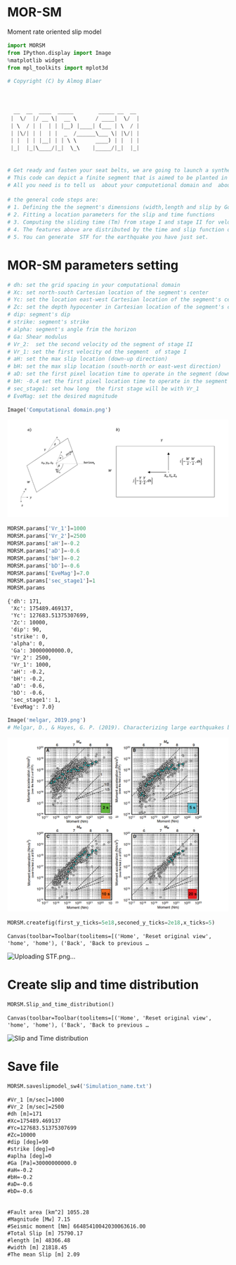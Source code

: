 # MOR-SM
Moment rate oriented slip model 
```python
import MORSM
from IPython.display import Image
%matplotlib widget
from mpl_toolkits import mplot3d
```


```python
# Copyright (C) by Almog Blaer 



  __  __  ____  _____        _____ __  __ 
 |  \/  |/ __ \|  __ \      / ____|  \/  |
 | \  / | |  | | |__) |____| (___ | \  / |
 | |\/| | |  | |  _  /______\___ \| |\/| |
 | |  | | |__| | | \ \      ____) | |  | |
 |_|  |_|\____/|_|  \_\    |_____/|_|  |_|
                                      
                                      
# Get ready and fasten your seat belts, we are going to launch a synthetic earthquake at any location you wish.
# This code can depict a finite segment that is aimed to be planted in SW4 software.
# All you need is to tell us  about your computetional domain and  about the segment's kinematic.

# the general code steps are:
# 1. Defining the the segment's dimensions (width,length and slip by Goda (2016) equations for desired magnitude
# 2. Fitting a location parameters for the slip and time functions
# 3. Computing the sliding time (Tm) from stage I and stage II for velocity I and velocity II respectively 
# 4. The features above are distributed by the time and slip function on each pixel on the segment
# 5. You can generate  STF for the earthquake you have just set. 
```


# MOR-SM parameters setting


```python
# dh: set the grid spacing in your computational domain
# Xc: set north-south Cartesian location of the segment's center
# Yc: set the location east-west Cartesian location of the segment's center
# Zc: set the depth hypocenter in Cartesian location of the segment's center
# dip: segment's dip
# strike: segment's strike
# alpha: segment's angle frim the horizon
# Ga: Shear modulus 
# Vr_2:  set the second velocity od the segment of stage II
# Vr_1: set the first velocity od the segment  of stage I
# aH: set the max slip location (down-up direction)
# bH: set the max slip location (south-north or east-west direction)
# aD: set the first pixel location time to operate in the segment (down-up direction)
# bH: -0.4 set the first pixel location time to operate in the segment (south-north or east-west direction)
# sec_stage1: set how long  the first stage will be with Vr_1
# EveMag: set the desired magnitude
```


```python
Image('Computational domain.png')
```




    
![png](output_4_0.png)
    




```python
MORSM.params['Vr_1']=1000
MORSM.params['Vr_2']=2500
MORSM.params['aH']=-0.2
MORSM.params['aD']=-0.6
MORSM.params['bH']=-0.2
MORSM.params['bD']=-0.6
MORSM.params['EveMag']=7.0
MORSM.params['sec_stage1']=1
MORSM.params
```




    {'dh': 171,
     'Xc': 175489.469137,
     'Yc': 127683.51375307699,
     'Zc': 10000,
     'dip': 90,
     'strike': 0,
     'alpha': 0,
     'Ga': 30000000000.0,
     'Vr_2': 2500,
     'Vr_1': 1000,
     'aH': -0.2,
     'bH': -0.2,
     'aD': -0.6,
     'bD': -0.6,
     'sec_stage1': 1,
     'EveMag': 7.0}




```python
Image('melgar, 2019.png')
# Melgar, D., & Hayes, G. P. (2019). Characterizing large earthquakes before rupture is complete. Science Advances, 5(5), 1–8. https://doi.org/10.1126/sciadv.aav2032
```




    
![png](output_6_0.png)
    




```python
MORSM.createfig(first_y_ticks=5e18,seconed_y_ticks=2e18,x_ticks=5)
```


    Canvas(toolbar=Toolbar(toolitems=[('Home', 'Reset original view', 'home', 'home'), ('Back', 'Back to previous …
![Uploading STF.png…]()


# Create slip and time distribution


```python
MORSM.Slip_and_time_distribution()
```


    Canvas(toolbar=Toolbar(toolitems=[('Home', 'Reset original view', 'home', 'home'), ('Back', 'Back to previous …
![Slip and Time distribution](https://user-images.githubusercontent.com/86647617/127622059-c3269b93-718c-4817-bb98-a7bcfb52b1d8.png)


# Save file


```python
MORSM.saveslipmodel_sw4('Simulation_name.txt')
```

    #Vr_1 [m/sec]=1000
    #Vr_2 [m/sec]=2500
    #dh [m]=171
    #Xc=175489.469137
    #Yc=127683.51375307699
    #Zc=10000
    #dip [deg]=90
    #strike [deg]=0
    #aplha [deg]=0
    #Ga [Pa]=30000000000.0
    #aH=-0.2
    #bH=-0.2
    #aD=-0.6
    #bD=-0.6
    
    
    #Fault area [km^2] 1055.28
    #Magnitude [Mw] 7.15
    #Seismic moment [Nm] 66485410042030063616.00
    #Total Slip [m] 75790.17
    #length [m] 48366.48
    #width [m] 21818.45
    #The mean Slip [m] 2.09
    



```python

```
